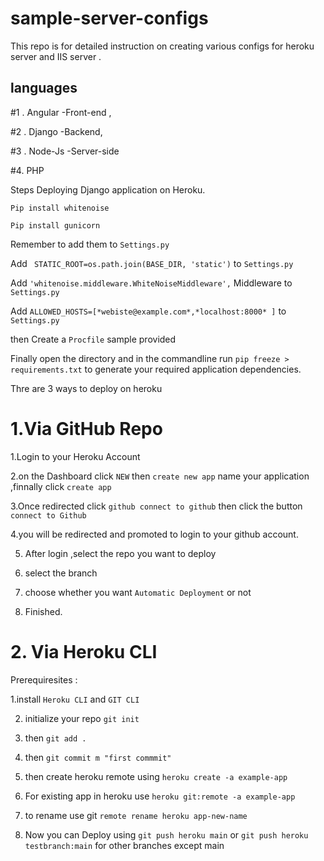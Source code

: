 # sample-server-configs


This repo is for detailed instruction on creating various configs for heroku server and IIS server .

## languages   
 

#1 . Angular -Front-end , 

#2 . Django -Backend,

#3 . Node-Js -Server-side

#4. PHP


Steps Deploying Django application on Heroku.

`Pip install whitenoise `

`Pip install gunicorn `

Remember to add them to `Settings.py`

Add ` STATIC_ROOT=os.path.join(BASE_DIR, 'static')`  to `Settings.py`

Add `'whitenoise.middleware.WhiteNoiseMiddleware',` Middleware to `Settings.py`

Add `ALLOWED_HOSTS=[*webiste@example.com*,*localhost:8000* ]` to `Settings.py`

then Create a `Procfile` sample provided

Finally open  the directory and in the commandline run   `pip freeze > requirements.txt` to generate your required application dependencies.

Thre are 3 ways to deploy on heroku

# 1.Via GitHub Repo
  1.Login to your Heroku Account
  
  2.on the Dashboard click `NEW` then `create new app` name your application ,finnally click `create app`
  
  3.Once redirected click `github connect to github` then click the button `connect to Github` 
  
  4.you will be redirected and promoted to login to your github account.
  
  5. After login ,select the repo you want to deploy

  6. select the branch

  7. choose whether  you want `Automatic Deployment`  or not

  8. Finished. 

# 2. Via Heroku CLI

Prerequiresites :

1.install `Heroku CLI` and `GIT CLI`

2. initialize your repo `git init`

3. then `git add . `

4. then `git commit m "first commmit"`

5. then create heroku remote using `heroku create -a example-app`

6. For existing app in heroku use `heroku git:remote -a example-app`

7.  to rename use git `remote rename heroku app-new-name`

8.  Now you can Deploy using `git push heroku main` or `git push heroku testbranch:main` for 
  other branches except main



